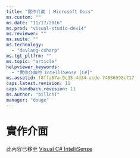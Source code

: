 ```yaml
---
title: "實作介面 | Microsoft Docs"
ms.custom: ""
ms.date: "11/17/2016"
ms.prod: "visual-studio-dev14"
ms.reviewer: ""
ms.suite: ""
ms.technology: 
  - "devlang-csharp"
ms.tgt_pltfrm: ""
ms.topic: "article"
helpviewer_keywords: 
  - "實作介面的 IntelliSense [C#]"
ms.assetid: f8ffa87a-9c35-4d34-acde-74836998c717
caps.latest.revision: 11
caps.handback.revision: 11
ms.author: "billchi"
manager: "douge"
---
```

# 實作介面
此內容已移至 [Visual C\# IntelliSense](../ide/visual-csharp-intellisense.md)